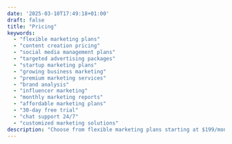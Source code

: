 ```yaml
---
date: '2025-03-10T17:49:18+01:00'
draft: false
title: "Pricing"
keywords:
  - "flexible marketing plans"
  - "content creation pricing"
  - "social media management plans"
  - "targeted advertising packages"
  - "startup marketing plans"
  - "growing business marketing"
  - "premium marketing services"
  - "brand analysis"
  - "influencer marketing"
  - "monthly marketing reports"
  - "affordable marketing plans"
  - "30-day free trial"
  - "chat support 24/7"
  - "customized marketing solutions"
description: "Choose from flexible marketing plans starting at $199/month. Get content creation, social media management, targeted advertising, and more. Start with a 30-day free trial!"
---
```

